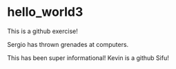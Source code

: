 # hello_world3
This is a github exercise!


Sergio has thrown grenades at computers.

This has been super informational! Kevin is a github Sifu!
